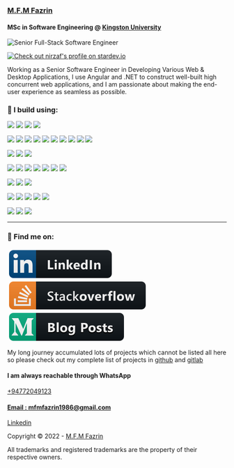### [M.F.M Fazrin](https://nizraf.github.io)
#### MSc in Software Engineering @ [Kingston University](https://www.kingston.ac.uk/)
<p> <img src="https://readme-typing-svg.herokuapp.com?lines=Senior+Full-Stack+Software+Engineer" alt="Senior Full-Stack Software Engineer" /> </p>

[![Check out nirzaf's profile on stardev.io](https://stardev.io/developers/nirzaf/badge/languages/country.svg)](https://stardev.io/developers/nirzaf)

Working as a Senior Software Engineer in Developing Various Web & Desktop
Applications, I use Angular and .NET to
construct well-built high concurrent web applications, and I am
passionate about making the end-user experience as seamless as possible.

### 🚧 I build using:

![](https://img.shields.io/badge/IDE-Visual%20Studio-informational?style=for-the-badge&logo=visualstudio&logoColor=white&color=b12993)
![](https://img.shields.io/badge/IDE-Jetbrains%20Rider%20-informational?style=for-the-badge&logo=rider&logoColor=white&color=b12993)
![](https://img.shields.io/badge/IDE-Jetbrains%20WebStorm-informational?style=for-the-badge&logo=webstorm&logoColor=white&color=b12993)
![](https://img.shields.io/badge/Editor-Visual%20Studio%20Code-informational?style=for-the-badge&logo=visualstudiocode&logoColor=white&color=a63648)

![](https://img.shields.io/badge/Language-C%23-informational?style=for-the-badge&logo=csharp&logoColor=white&color=blue)
![](https://img.shields.io/badge/Language-TypeScript-informational?style=for-the-badge&logo=typescript&logoColor=white&color=blue)
![](https://img.shields.io/badge/Language-JavaScript-informational?style=for-the-badge&logo=javascript&logoColor=white&color=blue)
![](https://img.shields.io/badge/Language-HTML-informational?style=for-the-badge&logo=html5&logoColor=white&color=blue)
![](https://img.shields.io/badge/Language-CSS-informational?style=for-the-badge&logo=css3&logoColor=white&color=blue)
![](https://img.shields.io/badge/Language-SQL-informational?style=for-the-badge&logo=postgresql&logoColor=white&color=blue)
![](https://img.shields.io/badge/Language-JSON-informational?style=for-the-badge&logo=json&logoColor=white&color=blue)
![](https://img.shields.io/badge/Language-XML-informational?style=for-the-badge&logo=xml&logoColor=white&color=blue)
![](https://img.shields.io/badge/Language-SCSS-informational?style=for-the-badge&logo=sass&logoColor=white&color=blue)
![](https://img.shields.io/badge/Language-Python-informational?style=for-the-badge&logo=python&logoColor=white&color=blue)

![](https://img.shields.io/badge/Framework-.NET-informational?style=for-the-badge&logo=dotnet&logoColor=white&color=red)
![](https://img.shields.io/badge/Framework-Angular-informational?style=for-the-badge&logo=angular&logoColor=white&color=red)
![](https://img.shields.io/badge/Framework-Bootstrap-informational?style=for-the-badge&logo=bootstrap&logoColor=white&color=red)


![](https://img.shields.io/badge/Tool-Azure%20Functions-informational?style=for-the-badge&logo=microsoftazure&logoColor=white&color=00b859)
![](https://img.shields.io/badge/Tool-Azure%20DevOps-informational?style=for-the-badge&logo=microsoftazure&logoColor=white&color=00b859)
![](https://img.shields.io/badge/Tool-Azure%20Pipelines-informational?style=for-the-badge&logo=microsoftazure&logoColor=white&color=00b859)
![](https://img.shields.io/badge/Tool-Azure%20Data%20Lake-informational?style=for-the-badge&logo=microsoftazure&logoColor=white&color=00b859)
![](https://img.shields.io/badge/Tool-Postman-information?style=for-the-badge&logo=postman&logoColor=white&color=color=00b859)
![](https://img.shields.io/badge/Tool-Insomnia-information?style=for-the-badge&logo=insomnia&logoColor=white&color=color=00b859)
![](https://img.shields.io/badge/Tool-Resharper-informational?style=for-the-badge&logo=resharper&logoColor=white&color=color=00b859)


![](https://img.shields.io/badge/Cloud-Azure-informational?style=for-the-badge&logo=microsoftazure&logoColor=white&color=skyblue)
![](https://img.shields.io/badge/Cloud-AWS-informational?style=for-the-badge&logo=amazonaws&logoColor=white&color=skyblue)
![](https://img.shields.io/badge/Cloud-GCP-informational?style=for-the-badge&logo=googlecloud&logoColor=white&color=skyblue)


![](https://img.shields.io/badge/Database-SQL%20Server-informational?style=for-the-badge&logo=microsoftsqlserver&logoColor=white&color=violet)
![](https://img.shields.io/badge/Database-MySQL-informational?style=for-the-badge&logo=mysql&logoColor=white&color=violet)
![](https://img.shields.io/badge/Database-MongoDB-informational?style=for-the-badge&logo=mongodb&logoColor=white&color=violet)
![](https://img.shields.io/badge/Database-Redis-informational?style=for-the-badge&logo=redis&logoColor=white&color=violet)
![](https://img.shields.io/badge/Database-CosmosDB-informational?style=for-the-badge&logo=microsoftazure&logoColor=white&color=violet)

![](https://img.shields.io/badge/OS-Windows-informational?style=for-the-badge&logo=windows&logoColor=white&color=blue)
![](https://img.shields.io/badge/OS-Linux-informational?style=for-the-badge&logo=linux&logoColor=white&color=white)
![](https://img.shields.io/badge/OS-MacOS-informational?style=for-the-badge&logo=apple&logoColor=white&color=aqua)

---
### 📢 Find me on:

<p>
  <a href="https://www.linkedin.com/in/mfmfazrin/">
    <img src="https://github.com/Daniel-Krzyczkowski/Daniel-Krzyczkowski/blob/master/images/linkedin.svg" alt="LinkedIn" style="vertical-align:top; margin:4px">
  </a>
  
  <a href="https://stackoverflow.com/users/9251463/mohamed-farook-mohamed-fazrin">
    <img src="https://github.com/Daniel-Krzyczkowski/Daniel-Krzyczkowski/blob/master/images/stackoverflow.svg" alt="StackOverflow" style="vertical-align:top; margin:4px">
  </a>
  
  <a href="https://dotnetevangelist.net/">
    <img src="https://github.com/Daniel-Krzyczkowski/Daniel-Krzyczkowski/blob/master/images/medium.svg" alt="Dot net evangelist Blog" style="vertical-align:top; margin:4px">
  </a>
</p>

My long journey accumulated lots of projects which cannot be listed all
here\
 so please check out my complete list of projects in
[github](https://github.com/nirzaf?tab=repositories) and
[gitlab](https://gitlab.com/nirzaf)

#### I am always reachable through WhatsApp

[+94772049123](https://api.whatsapp.com/send?phone=+94772049123&text=Hi,%20I%20contacted%20you%20Through%20your%20website.)

#### [Email : mfmfazrin1986@gmail.com](mailto:mfmfazrin1986@gmail.com) 

[Linkedin](https://www.linkedin.com/in/mfmfazrin/)

Copyright © 2022 - [M.F.M Fazrin](https://nirzaf.github.io)

All trademarks and registered trademarks are the property of their
respective owners.
